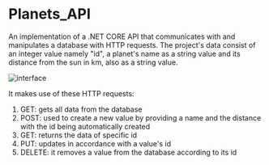 # Planets_API

An implementation of a .NET CORE API that communicates with and manipulates a database with HTTP requests. 
The project's data consist of an integer value namely "id", a planet's name as a string value and its distance from the sun in km,
also as a string value.

![interface](https://github.com/JohnSymeon/Planets_API/assets/125981941/7b09840b-3e56-435b-9f78-249caae079a8)

It makes use of these HTTP requests:
1) GET: gets all data from the database
2) POST: used to create a new value by providing a name and the distance with the id being automatically created
3) GET: returns the data of specific id
4) PUT: updates in accordance with a value's id
5) DELETE: it removes a value from the database according to its id
